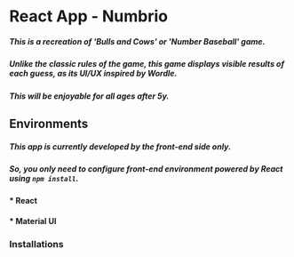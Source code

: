 # React App  - Numbrio 
##### This is a recreation of 'Bulls and Cows' or 'Number Baseball' game. 
##### Unlike the classic rules of the game, this game displays visible results of each guess, as its UI/UX inspired by Wordle.
##### This will be enjoyable for all ages after 5y. 

## Environments
##### This app is currently developed by the front-end side only. 
##### So, you only need to configure front-end environment powered by React using ```npm install```.
#### * React
#### * Material UI
### Installations


### 
